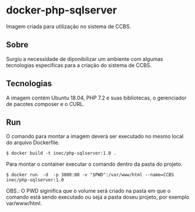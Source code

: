 # docker-php-sqlserver
Imagem criada para utilização no sistema de CCBS.


## Sobre
Surgiu a necessidade de diponibilizar um ambiente com algumas tecnologias especificas para a criação do sistema de CCBS.

## Tecnologias
A imagem contém Ubuntu 18.04, PHP 7.2 e suas bibliotecas, o gerenciador de pacotes composer e o CURL.

## Run

O comando para montar a imagem deverá ser executado no mesmo local do arquivo Dockerfile.

~~~
$ docker build -t inec/php-sqlserver:1.0 .
~~~

Para montar o container executar o comando dentro da pasta do projeto.

~~~
$ docker run  -d  -p 3000:80 -v "$PWD":/var/www/html --name=CCBS inec/php-sqlserver:1.0
~~~


OBS.: O PWD siginifica que o volume será criado na pasta em que o comando está sendo executado ou seja a pasta doseu projeto, por exemplo var/www/html.
